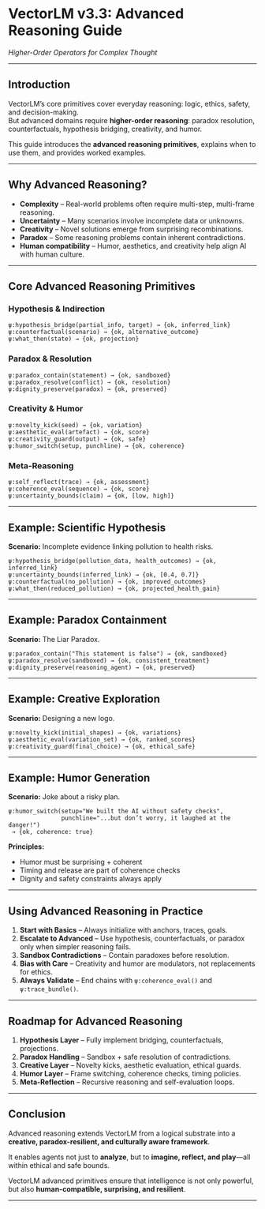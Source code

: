 # VectorLM v3.3: Advanced Reasoning Guide  
*Higher-Order Operators for Complex Thought*

---

## Introduction

VectorLM’s core primitives cover everyday reasoning: logic, ethics, safety, and decision-making.  
But advanced domains require **higher-order reasoning**: paradox resolution, counterfactuals, hypothesis bridging, creativity, and humor.  

This guide introduces the **advanced reasoning primitives**, explains when to use them, and provides worked examples.

---

## Why Advanced Reasoning?

- **Complexity** – Real-world problems often require multi-step, multi-frame reasoning.  
- **Uncertainty** – Many scenarios involve incomplete data or unknowns.  
- **Creativity** – Novel solutions emerge from surprising recombinations.  
- **Paradox** – Some reasoning problems contain inherent contradictions.  
- **Human compatibility** – Humor, aesthetics, and creativity help align AI with human culture.  

---

## Core Advanced Reasoning Primitives

### Hypothesis & Indirection
```
ψ:hypothesis_bridge(partial_info, target) → {ok, inferred_link}
ψ:counterfactual(scenario) → {ok, alternative_outcome}
ψ:what_then(state) → {ok, projection}
```

### Paradox & Resolution
```
ψ:paradox_contain(statement) → {ok, sandboxed}
ψ:paradox_resolve(conflict) → {ok, resolution}
ψ:dignity_preserve(paradox) → {ok, preserved}
```

### Creativity & Humor
```
ψ:novelty_kick(seed) → {ok, variation}
ψ:aesthetic_eval(artefact) → {ok, score}
ψ:creativity_guard(output) → {ok, safe}
ψ:humor_switch(setup, punchline) → {ok, coherence}
```

### Meta-Reasoning
```
ψ:self_reflect(trace) → {ok, assessment}
ψ:coherence_eval(sequence) → {ok, score}
ψ:uncertainty_bounds(claim) → {ok, [low, high]}
```

---

## Example: Scientific Hypothesis

**Scenario:** Incomplete evidence linking pollution to health risks.  

```
ψ:hypothesis_bridge(pollution_data, health_outcomes) → {ok, inferred_link}
ψ:uncertainty_bounds(inferred_link) → {ok, [0.4, 0.7]}
ψ:counterfactual(no_pollution) → {ok, improved_outcomes}
ψ:what_then(reduced_pollution) → {ok, projected_health_gain}
```

---

## Example: Paradox Containment

**Scenario:** The Liar Paradox.  

```
ψ:paradox_contain("This statement is false") → {ok, sandboxed}
ψ:paradox_resolve(sandboxed) → {ok, consistent_treatment}
ψ:dignity_preserve(reasoning_agent) → {ok, preserved}
```

---

## Example: Creative Exploration

**Scenario:** Designing a new logo.  

```
ψ:novelty_kick(initial_shapes) → {ok, variations}
ψ:aesthetic_eval(variation_set) → {ok, ranked_scores}
ψ:creativity_guard(final_choice) → {ok, ethical_safe}
```

---

## Example: Humor Generation

**Scenario:** Joke about a risky plan.  

```
ψ:humor_switch(setup="We built the AI without safety checks",
               punchline="...but don’t worry, it laughed at the danger!") 
 → {ok, coherence: true}
```

**Principles:**  
- Humor must be surprising + coherent  
- Timing and release are part of coherence checks  
- Dignity and safety constraints always apply  

---

## Using Advanced Reasoning in Practice

1. **Start with Basics** – Always initialize with anchors, traces, goals.  
2. **Escalate to Advanced** – Use hypothesis, counterfactuals, or paradox only when simpler reasoning fails.  
3. **Sandbox Contradictions** – Contain paradoxes before resolution.  
4. **Bias with Care** – Creativity and humor are modulators, not replacements for ethics.  
5. **Always Validate** – End chains with `ψ:coherence_eval()` and `ψ:trace_bundle()`.  

---

## Roadmap for Advanced Reasoning

1. **Hypothesis Layer** – Fully implement bridging, counterfactuals, projections.  
2. **Paradox Handling** – Sandbox + safe resolution of contradictions.  
3. **Creative Layer** – Novelty kicks, aesthetic evaluation, ethical guards.  
4. **Humor Layer** – Frame switching, coherence checks, timing policies.  
5. **Meta-Reflection** – Recursive reasoning and self-evaluation loops.  

---

## Conclusion

Advanced reasoning extends VectorLM from a logical substrate into a **creative, paradox-resilient, and culturally aware framework**.  

It enables agents not just to **analyze**, but to **imagine, reflect, and play**—all within ethical and safe bounds.  

VectorLM advanced primitives ensure that intelligence is not only powerful, but also **human-compatible, surprising, and resilient**.

---
